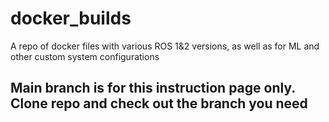 # docker_builds
A repo of docker files with various ROS 1&amp;2 versions, as well as for ML and other custom system configurations

## Main branch is for this instruction page only. Clone repo and check out the branch you need ##
